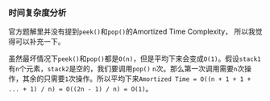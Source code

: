 ### 时间复杂度分析
官方题解里并没有提到`peek()`和`pop()`的Amortized Time Complexity， 所以我觉得可以补充一下。

虽然最坏情况下`peek()`和`pop()`都是`O(n)`，但是平均下来会变成`O(1)`。假设`stack1`有`n`个元素，`stack2`是空的，我们要调用`pop()` `n`次。那么第一次调用需要`n`次操作，其余的只需要`1`次操作。所以平均下来`Amortized Time = O((n + 1 + 1 + ... + 1) / n) = O((2n - 1) / n) = O(1)`。
